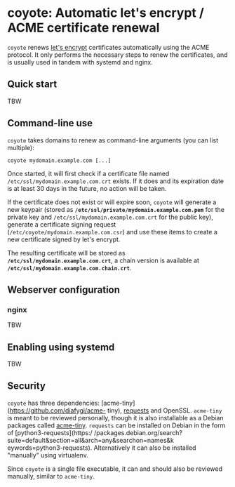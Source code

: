 coyote: Automatic let's encrypt / ACME certificate renewal
==========================================================

`coyote` renews [let's encrypt](https://letsencrypt.org/) certificates
automatically using the ACME protocol. It only performs the necessary steps to
renew the certificates, and is usually used in tandem with systemd and nginx.


Quick start
-----------

TBW


Command-line use
----------------

`coyote` takes domains to renew as command-line arguments (you can list
multiple):

```
coyote mydomain.example.com [...]
```

Once started, it will first check if a certificate file named
`/etc/ssl/mydomain.example.com.crt` exists. If it does and its expiration date
is at least 30 days in the future, no action will be taken.

If the certificate does not exist or will expire soon, `coyote` will generate a
new keypair (stored as **`/etc/ssl/private/mydomain.example.com.pem`** for the
private key and `/etc/ssl/mydomain.example.com.crt` for the public key),
generate a certificate signing request (`/etc/coyote/mydomain.example.com.csr`)
and use these items to create a new certificate signed by let's encrypt.

The resulting certificate will be stored as
**`/etc/ssl/mydomain.example.com.crt`**, a chain version is available at
**`/etc/ssl/mydomain.example.com.chain.crt`**.


Webserver configuration
-----------------------


### nginx

TBW


Enabling using systemd
----------------------

TBW


Security
--------

`coyote` has three dependencies: [acme-tiny](https://github.com/diafygi/acme-
tiny), [requests](docs.python-requests.org/) and OpenSSL. `acme-tiny` is meant
to be reviewed personally, though it is also installable as a Debian packages
called [acme-tiny](https://packages.debian.org/search?keywords=acme-tiny).
`requests` can be installed on Debian in the form of [python3-requests](https:/
/packages.debian.org/search?suite=default&section=all&arch=any&searchon=names&k
eywords=python3-requests). Alternatively it can also be installed "manually"
using virtualenv.

Since `coyote` is a single file executable, it can and should also be reviewed
manually, similar to `acme-tiny`.
